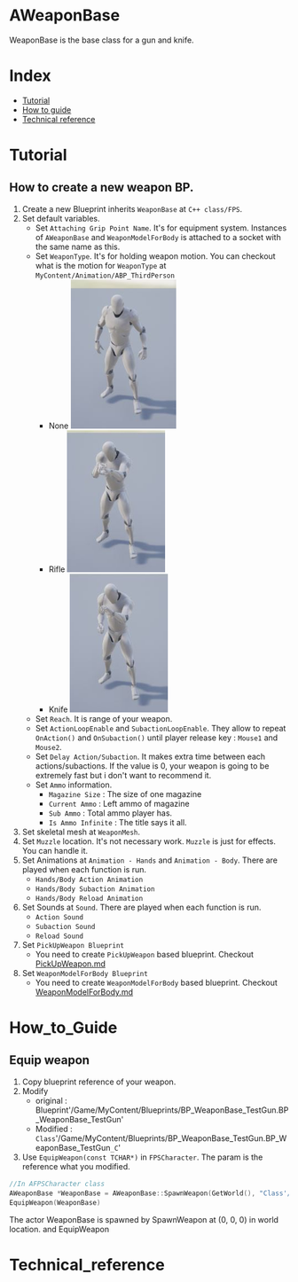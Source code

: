 # AWeaponBase
WeaponBase is the base class for a gun and knife.

# Index
- [Tutorial](#_Tutorial)
- [How to guide](#_How_to_Guide)
- [Technical reference](#_Technical_reference)

# Tutorial
## How to create a new weapon BP.
1. Create a new Blueprint inherits `WeaponBase` at `C++ class/FPS`.
2. Set default variables.
    - Set `Attaching Grip Point Name`. It's for equipment system. Instances of `AWeaponBase` and `WeaponModelForBody` is attached to a socket with the same name as this.
    - Set `WeaponType`. It's for holding weapon motion. You can checkout what is the motion for `WeaponType` at `MyContent/Animation/ABP_ThirdPerson`
        - None <img src="./img/CharacterMotion_WeaponType_None.jpg"/>
        - Rifle <img src="./img/CharacterMotion_WeaponType_Rifle.jpg"/>
        - Knife <img src="./img/CharacterMotion_WeaponType_Knife.jpg"/>
    - Set `Reach`. It is range of your weapon.
    - Set `ActionLoopEnable` and `SubactionLoopEnable`. They allow to repeat `OnAction()` and `OnSubaction()` until player release key : `Mouse1` and `Mouse2`.
    - Set `Delay Action/Subaction`. It makes extra time between each actions/subactions. If the value is 0, your weapon is going to be extremely fast but i don't want to recommend it.
    - Set `Ammo` information.
        - `Magazine Size` : The size of one magazine
        - `Current Ammo` : Left ammo of magazine
        - `Sub Ammo` : Total ammo player has.
        - `Is Ammo Infinite` : The title says it all.
3. Set skeletal mesh at `WeaponMesh`. 
4. Set `Muzzle` location. It's not necessary work. `Muzzle` is just for effects. You can handle it.
5. Set Animations at `Animation - Hands` and `Animation - Body`. There are played when each function is run.
    - `Hands/Body Action Animation`
    - `Hands/Body Subaction Animation`
    - `Hands/Body Reload Animation`
6. Set Sounds at `Sound`. There are played when each function is run.
    - `Action Sound`
    - `Subaction Sound`
    - `Reload Sound`
7. Set `PickUpWeapon Blueprint`
    - You need to create `PickUpWeapon` based blueprint. Checkout [PickUpWeapon.md](./PickUpWeapon.md)
8. Set `WeaponModelForBody Blueprint`
    - You need to create `WeaponModelForBody` based blueprint. Checkout [WeaponModelForBody.md](./WeaponModelForBody.md)

# How_to_Guide
## Equip weapon
1. Copy blueprint reference of your weapon.
2. Modify
    - original : Blueprint'/Game/MyContent/Blueprints/BP_WeaponBase_TestGun.BP_WeaponBase_TestGun'
    - Modified : `Class`'/Game/MyContent/Blueprints/BP_WeaponBase_TestGun.BP_WeaponBase_TestGun`_C`'
3. Use `EquipWeapon(const TCHAR*)` in `FPSCharacter`. The param is the reference what you modified.
```C++
//In AFPSCharacter class
AWeaponBase *WeaponBase = AWeaponBase::SpawnWeapon(GetWorld(), "Class'/Game/MyContent/Blueprints/BP_WeaponBase_TestGun.BP_WeaponBase_TestGun_C'");
EquipWeapon(WeaponBase)
```
The actor WeaponBase is spawned by SpawnWeapon at (0, 0, 0) in world location. and EquipWeapon  

# Technical_reference

